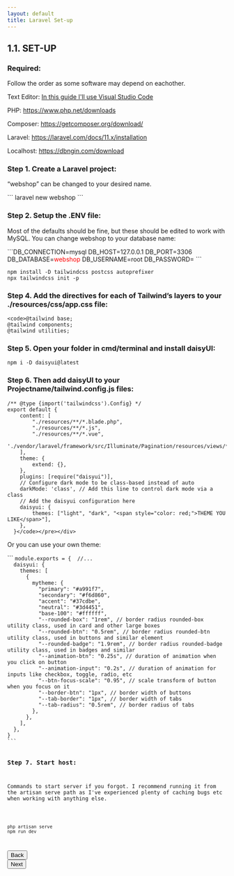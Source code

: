 ```yaml
---
layout: default
title: Laravel Set-up
---
```


<h2>1.1. SET-UP</h2>

<h3>Required:</h3>
<p>Follow the order as some software may depend on eachother.</p>
<p>Text Editor: <a href="https://code.visualstudio.com/download">In this guide I'll use Visual Studio Code</a></p>
<p>PHP: <a href="https://www.php.net/downloads">https://www.php.net/downloads</a></p>
<p>Composer: <a href="https://getcomposer.org/download/">https://getcomposer.org/download/</a></p>
<p>Laravel: <a href="https://laravel.com/docs/11.x/installation">https://laravel.com/docs/11.x/installation</a></p>
<p>Localhost: <a href="https://dbngin.com/download">https://dbngin.com/download</a></p>


<h3>Step 1. Create a Laravel project:</h3>
<p>“webshop” can be changed to your desired name.</p>
```
laravel new webshop
```

<h3>Step 2. Setup the .ENV file:</h3>
<p>Most of the defaults should be fine, but these should be edited to work with MySQL. You can change webshop to your database name:</p>
```DB_CONNECTION=mysql
DB_HOST=127.0.0.1
DB_PORT=3306
DB_DATABASE=<span style="color: red;">webshop</span>
DB_USERNAME=root
DB_PASSWORD=
```

```
npm install -D tailwindcss postcss autoprefixer
npx tailwindcss init -p
```

<h3>Step 4. Add the directives for each of Tailwind’s layers to your ./resources/css/app.css file:</h3>

```
<code>@tailwind base;
@tailwind components;
@tailwind utilities;
```

<h3>Step 5. Open your folder in cmd/terminal and install daisyUI:</h3>

```
npm i -D daisyui@latest
```

<h3>Step 6. Then add daisyUI to your Projectname/tailwind.config.js files:</h3>

```
/** @type {import('tailwindcss').Config} */
export default {
    content: [
        "./resources/**/*.blade.php",
        "./resources/**/*.js",
        "./resources/**/*.vue",
        './vendor/laravel/framework/src/Illuminate/Pagination/resources/views/*.blade.php',
    ],
    theme: {
        extend: {},
    },
    plugins: [require("daisyui")],
    // Configure dark mode to be class-based instead of auto
    darkMode: 'class', // Add this line to control dark mode via a class
    // Add the daisyui configuration here
    daisyui: {
        themes: ["light", "dark", "<span style="color: red;">THEME YOU LIKE</span>"],
    },
  }</code></pre></div>
```

<p>Or you can use your own theme:</p>
```
<code>module.exports = {  //...
  daisyui: {
    themes: [
      {
        mytheme: {
          "primary": "#a991f7",
          "secondary": "#f6d860",
          "accent": "#37cdbe",
          "neutral": "#3d4451",
          "base-100": "#ffffff",
          "--rounded-box": "1rem", // border radius rounded-box utility class, used in card and other large boxes
          "--rounded-btn": "0.5rem", // border radius rounded-btn utility class, used in buttons and similar element
          "--rounded-badge": "1.9rem", // border radius rounded-badge utility class, used in badges and similar
          "--animation-btn": "0.25s", // duration of animation when you click on button
          "--animation-input": "0.2s", // duration of animation for inputs like checkbox, toggle, radio, etc
          "--btn-focus-scale": "0.95", // scale transform of button when you focus on it
          "--border-btn": "1px", // border width of buttons
          "--tab-border": "1px", // border width of tabs
          "--tab-radius": "0.5rem", // border radius of tabs
        },
      },
    ],
  },
}
```

<h3>Step 7. Start host:</h3>
<p>Commands to start server if you forgot. I recommend running it from the artisan serve path as I've experienced plenty of caching bugs etc when working with anything else.</p>

```
php artisan serve
npm run dev
```

<a href="/views/laravel/"><button>Back</button></a>
<a href="/views/laravel/components"><button>Next</button></a>
